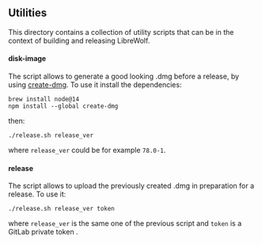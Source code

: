 ## Utilities
This directory contains a collection of utility scripts that can be in the context of building and releasing LibreWolf.

#### disk-image
The script allows to generate a good looking .dmg before a release, by using [create-dmg](https://github.com/sindresorhus/create-dmg).
To use it install the dependencies:
```
brew install node@14
npm install --global create-dmg
```
then:
```
./release.sh release_ver
```
where `release_ver` could be for example `78.0-1`.

#### release
The script allows to upload the previously created .dmg in preparation for a release.
To use it:
```
./release.sh release_ver token
```
where `release_ver` is the same one of the previous script and `token` is a GitLab private token .
